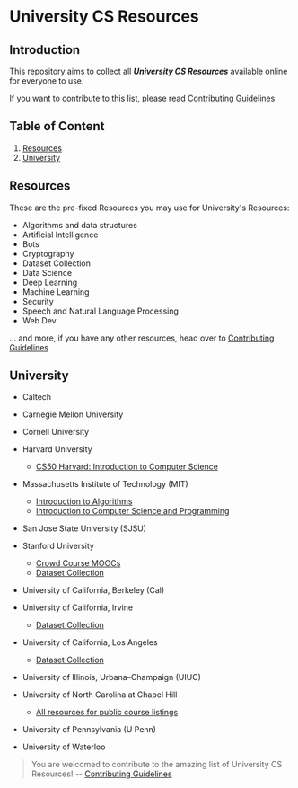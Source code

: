 # University CS Resources


## Introduction

This repository aims to collect all ___University CS Resources___ available online for everyone to use.

If you want to contribute to this list, please read [Contributing Guidelines](https://github.com/lovincyrus/university-cs-resources/blob/master/CONTRIBUTING.md)

## Table of Content

1. [Resources](#resources)
2. [University](#university)

## Resources

These are the pre-fixed Resources you may use for University's Resources:

+ Algorithms and data structures
+ Artificial Intelligence
+ Bots
+ Cryptography
+ Dataset Collection
+ Data Science
+ Deep Learning
+ Machine Learning
+ Security
+ Speech and Natural Language Processing
+ Web Dev

... and more, if you have any other resources, head over to [Contributing Guidelines](https://github.com/lovincyrus/university-cs-resources/blob/master/CONTRIBUTING.md)


## University

+ Caltech

+ Carnegie Mellon University

+ Cornell University

+ Harvard University
	- [CS50 Harvard: Introduction to Computer Science](https://cs50.harvard.edu/)

+ Massachusetts Institute of Technology (MIT)
	- [Introduction to Algorithms](http://ocw.mit.edu/courses/electrical-engineering-and-computer-science/6-006-introduction-to-algorithms-fall-2011/)
	- [Introduction to Computer Science and Programming](http://ocw.mit.edu/courses/electrical-engineering-and-computer-science/6-00sc-introduction-to-computer-science-and-programming-spring-2011/)

+ San Jose State University (SJSU)

+ Stanford University
	- [Crowd Course MOOCs](http://crowdcourse.stanford.edu/courses.html)
	- [Dataset Collection](https://snap.stanford.edu/data/)

+ University of California, Berkeley (Cal)

+ University of California, Irvine
	- [Dataset Collection](https://archive.ics.uci.edu/ml/)

+ University of California, Los Angeles
	- [Dataset Collection](http://www.stat.ucla.edu/projects/datasets/)

+ University of Illinois, Urbana–Champaign (UIUC)

+ University of North Carolina at Chapel Hill
	- [All resources for public course listings](http://cs.unc.edu/academics/home-page-links/)

+ University of Pennsylvania (U Penn)

+ University of Waterloo


> You are welcomed to contribute to the amazing list of University CS Resources! --  [Contributing Guidelines](https://github.com/lovincyrus/university-cs-resources/blob/master/CONTRIBUTING.md)
